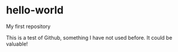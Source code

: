 # hello-world
My first repository

This is a test of Github, something I have not used before. It could be valuable!
